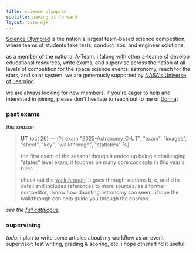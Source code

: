 ```yaml
---
title: science olympiad
subtitle: paying it forward
layout: base.njk
---
```


[Science Olympiad](https://www.soinc.org/) is the nation's largest team-based science competition, where teams of students take tests, conduct labs, and engineer solutions.

as a member of the national A-Team, i (along with other a-teamers) develop educational resources, write exams, and supervise across the nation at all levels of competition for the space science events: astronomy, reach for the stars, and solar system. we are generously supported by [NASA's Universe of Learning](https://www.universe-of-learning.org/).

we are always looking for new members. if you're eager to help and interested in joining, please don't hesitate to reach out to me or [Donna](mailto:dlyoung.nso@gmail.com)!

### past exams

*this season*

> **UT** (oct 26)
> &mdash;
> {% exam "2025-Astronomy_C-UT", "exam", "images", "sheet", "key", "walkthrough", "statistics" %}
>
> the first exam of the season! though it ended up being a challenging "states" level exam, it touches on many core concepts in this year's rules.
>
> check out the <u>walkthrough</u>! it goes through sections b, c, and d in detail and includes references to more sources. as a former competitor, i know how daunting astronomy can seem. i hope the walkthrough can help guide you through the cosmos.

*see the [full catalogue](/scioly/exams)*

### supervising

*todo:* i plan to write some articles about my workflow as an event supervisor: test writing, grading & scoring, etc. i hope others find it useful!